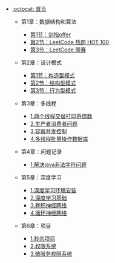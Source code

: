 - [:octocat: 首页](/README)

   - 第1章：数据结构和算法
       - [第1节：剑指offer](/md/idea-plugin/algorithm/剑指offer.md)
       - [第2节：LeetCode 热题 HOT 100](/md/idea-plugin/algorithm/力扣热题100.md)
       - [第3节：LeetCode 周赛](/md/idea-plugin/algorithm/周赛.md)
       
   - 第2章：设计模式
       - [第1节：构造型模式](/md/idea-plugin/designpatterns/第1节：构造型模式.md)
       - [第2节：结构型模式](/md/idea-plugin/designpatterns/第2节：结构型模式.md)
       - [第3节：行为型模式](/md/idea-plugin/designpatterns/第3节：行为型模式.md)
       
   - 第3章：多线程
       - [1.两个线程交替打印奇偶数](/md/idea-plugin/multithread/1.两个线程交替打印奇偶数.md)
       - [2.生产者消费者问题](/md/idea-plugin/multithread/2.生产者消费者问题.md)
       - [3.容器并发控制](/md/idea-plugin/multithread/3.容器并发控制.md)
       - [4.多线程批量操作数据库](/md/idea-plugin/multithread/4.多线程批量操作数据库.md)
        
   - 第4章：问题记录
       - [1.解决java非法字符问题](/md/idea-plugin/question/1.解决java非法字符问题.md)
       
   - 第5章：深度学习
       - [1.深度学习环境安装](/md/idea-plugin/deep-learning/1.深度学习环境安装.md)
       - [2.深度学习基础](/md/idea-plugin/deep-learning/2.深度学习基础.md)    
       - [3.卷积神经网络](/md/idea-plugin/deep-learning/3.卷积神经网络.md)  
       - [4.循环神经网络](/md/idea-plugin/deep-learning/4.循环神经网络.md) 
       
   - 第6章：项目
       - [1.秒杀项目](/md/idea-plugin/project/1.秒杀项目.md)
       - [2.权限系统](/md/idea-plugin/project/2.权限系统.md)
       - [3.微服务权限系统](/md/idea-plugin/project/3.微服务权限系统.md)
  

       
